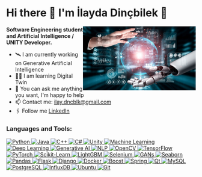 # Hi there 👋 I'm İlayda Dinçbilek 👑

<img src="https://github.com/ilay-dncblk/ilay-dncblk/blob/main/ai.jpeg" alt="Hi there 👋 I'm İlayda Dinçbilek 👑" width="300" align="right">

**Software Engineering student and Artificial Intelligence / UNITY Developer.**

- 🛰️ I am currently working on Generative Artificial Intelligence
- 👨‍💻 I am learning Digital Twin
- 💬 You can ask me anything you want, I'm happy to help
- 📫 Contact me: ilay.dncblk@gmail.com
- 🖇️ Follow me [LinkedIn](https://www.linkedin.com/in/ilayda-din%C3%A7bilek-056323221/)

### Languages and Tools:
<p align="left">
  <a href="https://www.python.org" target="_blank">
    <img src="https://cdn.jsdelivr.net/npm/simple-icons@v3/icons/python.svg" alt="Python" width="26px" style="fill:white;" />
  </a>
  <a href="https://www.java.com" target="_blank">
    <img src="https://cdn.jsdelivr.net/npm/simple-icons@v3/icons/java.svg" alt="Java" width="26px" style="fill:white;" />
  </a>
  <a href="https://en.cppreference.com/w/" target="_blank">
    <img src="https://cdn.jsdelivr.net/npm/simple-icons@v3/icons/cplusplus.svg" alt="C++" width="26px" style="fill:white;" />
  </a>
  <a href="https://docs.microsoft.com/en-us/dotnet/csharp/" target="_blank">
    <img src="https://cdn.jsdelivr.net/npm/simple-icons@v3/icons/csharp.svg" alt="C#" width="26px" style="fill:white;" />
  </a>
  <a href="https://unity.com/" target="_blank">
    <img src="https://cdn.jsdelivr.net/npm/simple-icons@v3/icons/unity.svg" alt="Unity" width="26px" style="fill:white;" />
  </a>
  <a href="https://en.wikipedia.org/wiki/Machine_learning" target="_blank">
    <img src="https://img.shields.io/badge/-Machine%20Learning-FF6F00?style=for-the-badge" alt="Machine Learning" width="26px" style="fill:white;" />
  </a>
  <a href="https://en.wikipedia.org/wiki/Deep_learning" target="_blank">
    <img src="https://img.shields.io/badge/-Deep%20Learning-FF6F00?style=for-the-badge" alt="Deep Learning" width="26px" style="fill:white;" />
  </a>
  <a href="https://en.wikipedia.org/wiki/Generative_AI" target="_blank">
    <img src="https://img.shields.io/badge/-Generative%20AI-FF6F00?style=for-the-badge" alt="Generative AI" width="26px" style="fill:white;" />
  </a>
  <a href="https://en.wikipedia.org/wiki/Natural_language_processing" target="_blank">
    <img src="https://img.shields.io/badge/-NLP-FF6F00?style=for-the-badge" alt="NLP" width="26px" style="fill:white;" />
  </a>
  <a href="https://opencv.org/" target="_blank">
    <img src="https://cdn.jsdelivr.net/npm/simple-icons@v3/icons/opencv.svg" alt="OpenCV" width="26px" style="fill:white;" />
  </a>
  <a href="https://www.tensorflow.org/" target="_blank">
    <img src="https://cdn.jsdelivr.net/npm/simple-icons@v3/icons/tensorflow.svg" alt="TensorFlow" width="26px" style="fill:white;" />
  </a>
  <a href="https://pytorch.org/" target="_blank">
    <img src="https://cdn.jsdelivr.net/npm/simple-icons@v3/icons/pytorch.svg" alt="PyTorch" width="26px" style="fill:white;" />
  </a>
  <a href="https://scikit-learn.org/" target="_blank">
    <img src="https://cdn.jsdelivr.net/npm/simple-icons@v3/icons/scikit-learn.svg" alt="Scikit-Learn" width="26px" style="fill:white;" />
  </a>
  <a href="https://lightgbm.readthedocs.io/" target="_blank">
    <img src="https://img.shields.io/badge/-LightGBM-00D1B2?style=for-the-badge" alt="LightGBM" width="26px" style="fill:white;" />
  </a>
  <a href="https://www.selenium.dev/" target="_blank">
    <img src="https://cdn.jsdelivr.net/npm/simple-icons@v3/icons/selenium.svg" alt="Selenium" width="26px" style="fill:white;" />
  </a>
  <a href="https://en.wikipedia.org/wiki/Generative_adversarial_network" target="_blank">
    <img src="https://img.shields.io/badge/-GANs-FF6F00?style=for-the-badge" alt="GANs" width="26px" style="fill:white;" />
  </a>
  <a href="https://seaborn.pydata.org/" target="_blank">
    <img src="https://cdn.jsdelivr.net/npm/simple-icons@v3/icons/seaborn.svg" alt="Seaborn" width="26px" style="fill:white;" />
  </a>
  <a href="https://pandas.pydata.org/" target="_blank">
    <img src="https://cdn.jsdelivr.net/npm/simple-icons@v3/icons/pandas.svg" alt="Pandas" width="26px" style="fill:white;" />
  </a>
  <a href="https://flask.palletsprojects.com/" target="_blank">
    <img src="https://cdn.jsdelivr.net/npm/simple-icons@v3/icons/flask.svg" alt="Flask" width="26px" style="fill:white;" />
  </a>
  <a href="https://www.djangoproject.com/" target="_blank">
    <img src="https://cdn.jsdelivr.net/npm/simple-icons@v3/icons/django.svg" alt="Django" width="26px" style="fill:white;" />
  </a>
  <a href="https://www.docker.com/" target="_blank">
    <img src="https://cdn.jsdelivr.net/npm/simple-icons@v3/icons/docker.svg" alt="Docker" width="26px" style="fill:white;" />
  </a>
  <a href="https://www.boost.org/" target="_blank">
    <img src="https://img.shields.io/badge/-Boost-00599C?style=for-the-badge" alt="Boost" width="26px" style="fill:white;" />
  </a>
  <a href="https://spring.io/" target="_blank">
    <img src="https://cdn.jsdelivr.net/npm/simple-icons@v3/icons/spring.svg" alt="Spring" width="26px" style="fill:white;" />
  </a>
  <a href="https://www.qt.io/" target="_blank">
    <img src="https://cdn.jsdelivr.net/npm/simple-icons@v3/icons/qt.svg" alt="Qt" width="26px" style="fill:white;" />
  </a>
  <a href="https://www.mysql.com/" target="_blank">
    <img src="https://cdn.jsdelivr.net/npm/simple-icons@v3/icons/mysql.svg" alt="MySQL" width="26px" style="fill:white;" />
  </a>
  <a href="https://www.postgresql.org/" target="_blank">
    <img src="https://cdn.jsdelivr.net/npm/simple-icons@v3/icons/postgresql.svg" alt="PostgreSQL" width="26px" style="fill:white;" />
  </a>
  <a href="https://www.influxdata.com/" target="_blank">
    <img src="https://img.shields.io/badge/-InfluxDB-22ADF6?style=for-the-badge" alt="InfluxDB" width="26px" style="fill:white;" />
  </a>
  <a href="https://ubuntu.com/" target="_blank">
    <img src="https://cdn.jsdelivr.net/npm/simple-icons@v3/icons/ubuntu.svg" alt="Ubuntu" width="26px" style="fill:white;" />
  </a>
  <a href="https://git-scm.com/" target="_blank">
    <img src="https://cdn.jsdelivr.net/npm/simple-icons@v3/icons/git.svg" alt="Git" width="26px" style="fill:white;" />
  </a>
</p>
